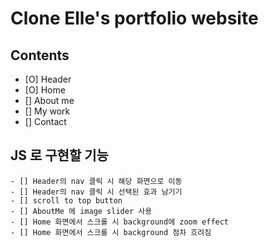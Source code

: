 # Clone Elle's portfolio website

## Contents

- [O] Header
- [O] Home
- [] About me
- [] My work
- [] Contact

## JS 로 구현할 기능

    - [] Header의 nav 클릭 시 해당 화면으로 이동
    - [] Header의 nav 클릭 시 선택된 효과 남기기
    - [] scroll to top button
    - [] AboutMe 에 image slider 사용
    - [] Home 화면에서 스크롤 시 background에 zoom effect
    - [] Home 화면에서 스크롤 시 background 점차 흐려짐
